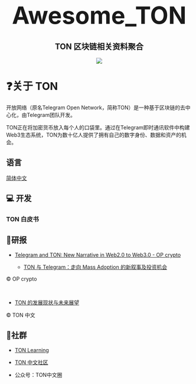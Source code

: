 <h1 align="center">
  <span style="font-size: 64px;">Awesome_TON</span>
</h1>



<h2 align="center">
  TON 区块链相关资料聚合
</h2>


<p align="center">
  <img src="https://github.com/Web3-Club/Awesome_TON/assets/76860915/2596e913-c3ee-42af-9f3f-6e3f09fd6066">
</p>

# ❓关于 TON

开放网络（原名Telegram Open Network，简称TON）是一种基于区块链的去中心化，由Telegram团队开发。


TON正在将加密货币放入每个人的口袋里。通过在Telegram即时通讯软件中构建Web3生态系统，TON为数十亿人提供了拥有自己的数字身份、数据和资产的机会。



## 语言
[简体中文](https://github.com/Web3-Club/Awesome_TON/README.md)

## 💻 开发
### TON 白皮书


## 📖研报

- [Telegram and TON: New Narrative in Web2.0 to Web3.0 - OP crypto](https://www.opcrypto.vc/blogs/op-crypto-ton-and-tg-foundation-network)

  - [TON 与 Telegram：走向 Mass Adoption 的新叙事及投资机会](https://foresightnews.pro/article/detail/44346)

©️ OP crypto

<br>

- [TON 的发展现状与未来展望](https://foresightnews.pro/article/detail/43289)

©️ TON 中文

## 🙋社群
- [TON Learning](https://t.me/ton_learn)

- [TON 中文社区](https://t.me/toncoin_cn)

- 公众号：TON中文圈





